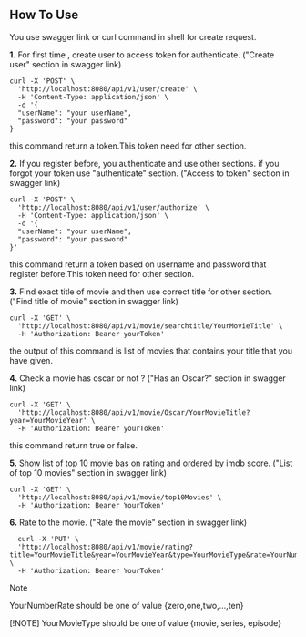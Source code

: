 ## How To Use
You use swagger link or curl command in shell for create request.

**1.** For first time , create user to access token for authenticate.
("Create user" section in swagger link)
```shell
curl -X 'POST' \
  'http://localhost:8080/api/v1/user/create' \
  -H 'Content-Type: application/json' \
  -d '{
  "userName": "your userName",
  "password": "your password"
}
```
this command return a token.This token need for other section.

**2.** If you register before, you authenticate and use other sections. if you forgot your token use "authenticate" section.
("Access to token" section in swagger link)
```shell
curl -X 'POST' \
  'http://localhost:8080/api/v1/user/authorize' \
  -H 'Content-Type: application/json' \
  -d '{
  "userName": "your userName",
  "password": "your password"
}'
```
this command return a token based on username and password that register before.This token need for other section.

**3.** Find exact title of movie and then use correct title for other section.
("Find title of movie" section in swagger link)
```shell
curl -X 'GET' \
  'http://localhost:8080/api/v1/movie/searchtitle/YourMovieTitle' \
  -H 'Authorization: Bearer yourToken'
```
the output of this command is list of movies that contains your title that you have given.

**4.** Check a movie has oscar or not ?
("Has an Oscar?" section in swagger link)
```shell
curl -X 'GET' \
  'http://localhost:8080/api/v1/movie/Oscar/YourMovieTitle?year=YourMovieYear' \
  -H 'Authorization: Bearer yourToken'
```
this command return true or false.

**5.** Show list of top 10 movie bas on rating and ordered by imdb score.
("List of top 10 movies" section in swagger link)
```shell
curl -X 'GET' \
  'http://localhost:8080/api/v1/movie/top10Movies' \
  -H 'Authorization: Bearer YourToken'
```

**6.** Rate to the movie.
("Rate the movie" section in swagger link)
```shell
  curl -X 'PUT' \
  'http://localhost:8080/api/v1/movie/rating?title=YourMovieTitle&year=YourMovieYear&type=YourMovieType&rate=YourNumberRate' \
  -H 'Authorization: Bearer YourToken'
```
> [!NOTE]
> YourNumberRate should be one of value {zero,one,two,...,ten}
> 
> [!NOTE]
> YourMovieType should be one of value {movie, series, episode}